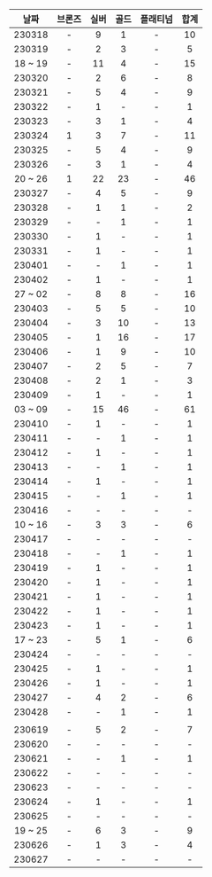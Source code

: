 |  날짜   | 브론즈 | 실버 | 골드 | 플래티넘 | 합계 |
| :-----: | :----: | :--: | :--: | :------: | :--: |
| 230318  |   -    |  9   |  1   |    -     |  10  |
| 230319  |   -    |  2   |  3   |    -     |  5   |
| 18 ~ 19 |   -    |  11  |  4   |    -     |  15  |
| 230320  |   -    |  2   |  6   |    -     |  8   |
| 230321  |   -    |  5   |  4   |    -     |  9   |
| 230322  |   -    |  1   |  -   |    -     |  1   |
| 230323  |   -    |  3   |  1   |    -     |  4   |
| 230324  |   1    |  3   |  7   |    -     |  11  |
| 230325  |   -    |  5   |  4   |    -     |  9   |
| 230326  |   -    |  3   |  1   |    -     |  4   |
| 20 ~ 26 |   1    |  22  |  23  |    -     |  46  |
| 230327  |   -    |  4   |  5   |    -     |  9   |
| 230328  |   -    |  1   |  1   |    -     |  2   |
| 230329  |   -    |  -   |  1   |    -     |  1   |
| 230330  |   -    |  1   |  -   |    -     |  1   |
| 230331  |   -    |  1   |  -   |    -     |  1   |
| 230401  |   -    |  -   |  1   |    -     |  1   |
| 230402  |   -    |  1   |  -   |    -     |  1   |
| 27 ~ 02 |   -    |  8   |  8   |    -     |  16  |
| 230403  |   -    |  5   |  5   |    -     |  10  |
| 230404  |   -    |  3   |  10  |    -     |  13  |
| 230405  |   -    |  1   |  16  |    -     |  17  |
| 230406  |   -    |  1   |  9   |    -     |  10  |
| 230407  |   -    |  2   |  5   |    -     |  7   |
| 230408  |   -    |  2   |  1   |    -     |  3   |
| 230409  |   -    |  1   |  -   |    -     |  1   |
| 03 ~ 09 |   -    |  15  |  46  |    -     |  61  |
| 230410  |   -    |  1   |  -   |    -     |  1   |
| 230411  |   -    |  -   |  1   |    -     |  1   |
| 230412  |   -    |  1   |  -   |    -     |  1   |
| 230413  |   -    |  -   |  1   |    -     |  1   |
| 230414  |   -    |  1   |  -   |    -     |  1   |
| 230415  |   -    |  -   |  1   |    -     |  1   |
| 230416  |   -    |  -   |  -   |    -     |  -   |
| 10 ~ 16 |   -    |  3   |  3   |    -     |  6   |
| 230417  |   -    |  -   |  -   |    -     |  -   |
| 230418  |   -    |  -   |  1   |    -     |  1   |
| 230419  |   -    |  1   |  -   |    -     |  1   |
| 230420  |   -    |  1   |  -   |    -     |  1   |
| 230421  |   -    |  1   |  -   |    -     |  1   |
| 230422  |   -    |  1   |  -   |    -     |  1   |
| 230423  |   -    |  1   |  -   |    -     |  1   |
| 17 ~ 23 |   -    |  5   |  1   |    -     |  6   |
| 230424  |   -    |  -   |  -   |    -     |  -   |
| 230425  |   -    |  1   |  -   |    -     |  1   |
| 230426  |   -    |  1   |  -   |    -     |  1   |
| 230427  |   -    |  4   |  2   |    -     |  6   |
| 230428  |   -    |  -   |  1   |    -     |  1   |
|         |        |      |      |          |      |
| 230619  |   -    |  5   |  2   |    -     |  7   |
| 230620  |   -    |  -   |  -   |    -     |  -   |
| 230621  |   -    |  -   |  1   |    -     |  1   |
| 230622  |   -    |  -   |  -   |    -     |  -   |
| 230623  |   -    |  -   |  -   |    -     |  -   |
| 230624  |   -    |  1   |  -   |    -     |  1   |
| 230625  |   -    |  -   |  -   |    -     |  -   |
| 19 ~ 25 |   -    |  6   |  3   |    -     |  9   |
| 230626  |   -    |  1   |  3   |    -     |  4   |
| 230627  |   -    |  -   |  -   |    -     |  -   |
